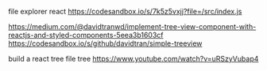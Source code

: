 file explorer react
https://codesandbox.io/s/7k5z5vxjj?file=/src/index.js

https://medium.com/@davidtranwd/implement-tree-view-component-with-reactjs-and-styled-components-5eea3b1603cf
https://codesandbox.io/s/github/davidtran/simple-treeview

build a react tree file tree
https://www.youtube.com/watch?v=uRSzyVubap4
